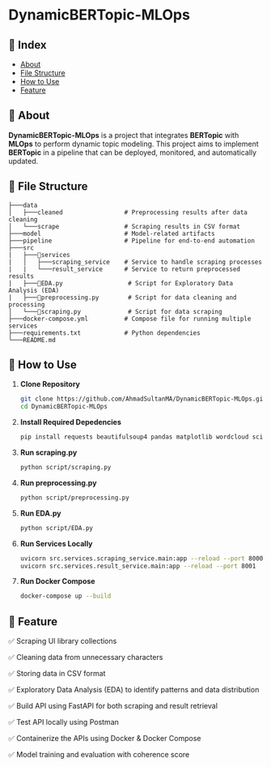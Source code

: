 ﻿# DynamicBERTopic-MLOps

## 📒 Index
- [About](https://github.com/AhmadSultanMA/DynamicBERTopic-MLops?tab=readme-ov-file#-about)
- [File Structure](https://github.com/AhmadSultanMA/DynamicBERTopic-MLops?tab=readme-ov-file#-file-structure)
- [How to Use](https://github.com/AhmadSultanMA/DynamicBERTopic-MLops?tab=readme-ov-file#-how-to-use)
- [Feature](https://github.com/AhmadSultanMA/DynamicBERTopic-MLops?tab=readme-ov-file#-feature)

## 📌 About

**DynamicBERTopic-MLOps** is a project that integrates **BERTopic** with **MLOps** to perform dynamic topic modeling. This project aims to implement **BERTopic** in a pipeline that can be deployed, monitored, and automatically updated.

## 📂 File Structure

```
├───data
│   ├───cleaned                 # Preprocessing results after data cleaning 
│   └───scrape                  # Scraping results in CSV format 
├───model                       # Model-related artifacts 
├───pipeline                    # Pipeline for end-to-end automation 
├───src
|   ├───📜services 
|   │   ├───scraping_service    # Service to handle scraping processes 
|   |   └───result_service      # Service to return preprocessed results 
|   ├───📜EDA.py                  # Script for Exploratory Data Analysis (EDA) 
|   ├───📜preprocessing.py        # Script for data cleaning and processing 
│   └───📜scraping.py             # Script for data scraping 
├───docker-compose.yml          # Compose file for running multiple services 
├───requirements.txt            # Python dependencies 
└───README.md
```

## 🔧 How to Use
1. **Clone Repository**

    ```bash
    git clone https://github.com/AhmadSultanMA/DynamicBERTopic-MLOps.git
    cd DynamicBERTopic-MLOps
    ```

2. **Install Required Depedencies**

    ```bash
    pip install requests beautifulsoup4 pandas matplotlib wordcloud scikit-learn transformers torch
    ```
    
3. **Run scraping.py**
   
    ```bash
    python script/scraping.py
    ```

4. **Run preprocessing.py**
   
    ```bash
    python script/preprocessing.py
    ```

5. **Run EDA.py**
   
    ```bash
    python script/EDA.py
    ```
    
6. **Run Services Locally**
   
    ```bash
    uvicorn src.services.scraping_service.main:app --reload --port 8000
    uvicorn src.services.result_service.main:app --reload --port 8001
    ```

7. **Run Docker Compose**
   
    ```bash
    docker-compose up --build
    ```  

## 📌 Feature

✅ Scraping UI library collections

✅ Cleaning data from unnecessary characters

✅ Storing data in CSV format

✅ Exploratory Data Analysis (EDA) to identify patterns and data distribution
 
✅ Build API using FastAPI for both scraping and result retrieval

✅ Test API locally using Postman

✅ Containerize the APIs using Docker & Docker Compose

✅ Model training and evaluation with coherence score
